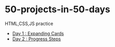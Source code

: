 # 50-projects-in-50-days
HTML,CSS,JS practice

- [Day 1 : Expanding Cards](./Day1-Expanding_Cards)
- [Day 2 : Progress Steps](./Day2-Progress_Steps)
